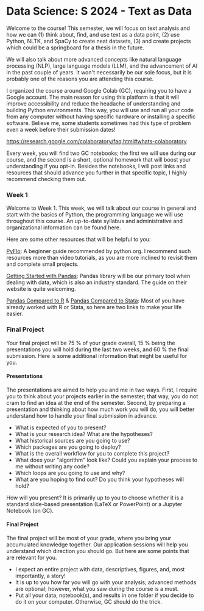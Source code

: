 # Data Science: S 2024 - Text as Data
Welcome to the course! This semester, we will focus on text analysis and how we can (1) think about, find, and use text as a data point, (2) use Python, NLTK, and SpaCy to create neat datasets, (3) and create projects which could be a springboard for a thesis in the future.

We will also talk about more advanced concepts like natural language processing (NLP), large language models (LLM), and the advancement of AI in the past couple of years. It won't necessarily be our sole focus, but it is probably one of the reasons you are attending this course. 

I organized the course around Google Colab (GC), requiring you to have a Google account. The main reason for using this platform is that it will improve accessibility and reduce the headache of understanding and building Python environments. This way, you will use and run all your code from any computer without having specific hardware or installing a specific software. Believe me, some students sometimes had this type of problem even a week before their submission dates!

https://research.google.com/colaboratory/faq.html#whats-colaboratory

Every week, you will find two GC notebooks; the first we will use during our course, and the second is a short, optional homework that will boost your understanding if you opt-in. Besides the notebooks, I will post links and resources that should advance you further in that specific topic, I highly recommend checking them out.

### Week 1
Welcome to Week 1. This week, we will talk about our course in general and start with the basics of Python, the programming language we will use throughout this course. An up-to-date syllabus and administrative and organizational information can be found here.

Here are some other resources that will be helpful to you:

[PyFlo](https://pyflo.net/): A beginner guide recommended by python.org. I recommend such resources more than video tutorials, as you are more inclined to revisit them and complete small projects.

[Getting Started with Pandas](https://pandas.pydata.org/docs/getting_started/intro_tutorials/index.html): Pandas library will be our primary tool when dealing with data, which is also an industry standard. The guide on their website is quite welcoming.

[Pandas Compared to R](https://pandas.pydata.org/docs/getting_started/comparison/comparison_with_r.html) \& [Pandas Compared to Stata](https://pandas.pydata.org/docs/getting_started/comparison/comparison_with_stata.html): Most of you have already worked with R or Stata, so here are two links to make your life easier.

### Final Project
Your final project will be 75 \% of your grade overall, 15 \% being the presentations you will hold during the last two weeks, and 60 \% the final submission. Here is some additional information that might be useful for you.

#### Presentations

The presentations are aimed to help you and me in two ways. First, I require you to think about your projects earlier in the semester; that way, you do not cram to find an idea at the end of the semester. Second, by preparing a presentation and thinking about how much work you will do, you will better understand how to handle your final submission in advance.

- What is expected of you to present?
- What is your research idea? What are the hypotheses?
- What historical sources are you going to use?
- Which packages are you going to deploy?
- What is the overall workflow for you to complete this project?
- What does your "algorithm" look like? Could you explain your process to me without writing any code?
- Which loops are you going to use and why?
- What are you hoping to find out? Do you think your hypotheses will hold?

How will you present? It is primarily up to you to choose whether it is a standard slide-based presentation (LaTeX or PowerPoint) or a Jupyter Notebook (on GC).

#### Final Project
The final project will be most of your grade, where you bring your accumulated knowledge together. Our application sessions will help you understand which direction you should go. But here are some points that are relevant for you.

- I expect an entire project with data, descriptives, figures, and, most importantly, a story!
- It is up to you how far you will go with your analysis; advanced methods are optional; however, what you saw during the course is a must.
- Put all your data, notebook(s), and results in one folder if you decide to do it on your computer. Otherwise, GC should do the trick.
